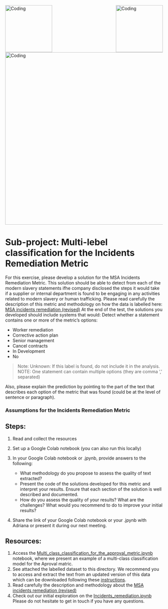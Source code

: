 
<img align="left" alt="Coding" width="150" src="https://user-images.githubusercontent.com/64998301/143171138-777e6d3d-3442-4872-8ada-e1bd311a49f9.png">
 
<img align="right" alt="Coding" width="150" src="https://user-images.githubusercontent.com/64998301/143171267-86860e2b-8a25-440e-b778-a860ceac7e99.png">
 
<img align="center" alt="Coding" width="550" src="https://cdn.dribbble.com/users/2046015/screenshots/4971991/media/85a583891a0bb4b0c2a45df0340c66b7.gif">




#  Sub-project: Multi-lebel classification for the Incidents Remediation Metric


For this exercise, please develop a solution for the MSA Incidents Remediation Metric. This solution should be able to detect from each of the modern slavery statements ifhe company disclosed the steps it would take if a supplier or internal department is found to be engaging in any activities related to modern slavery or human trafficking.
Please read carefully the description of this metric and methodology on how the data is labelled here: [MSA incidents remediation (revised)](https://wikirate.org/Walk_Free_Foundation+MSA_incidents_remediation_revised)
At the end of the test, the solutions you developed should include systems that would: 
Detect whether a statement contains one or more of the metric’s options:  
- Worker remediation
- Corrective action plan
- Senior management
- Cancel contracts
- In Development
- No


> Note: Unknown: If this label is found, do not include it in the analysis.  
> NOTE: One statement can contain multiple options (they are comma ‘,’ separated) 

Also, please explain the prediction by pointing to the part of the text that describes each option of the metric that was found (could be at the level of sentence or paragraph). 

### Assumptions for the Incidents Remediation Metric



## Steps:  

1. Read and collect the resources 
2. Set up a Google Colab notebook (you can also run this locally)
3. In your Google Colab notebook or .jpynb, provide answers to the following:  
   - What methodology do you propose to assess the quality of text extracted? 
   - Present the code of the solutions developed for this metric and interpret your results.  Ensure that each section of the solution is well described and documented.  
   - How do you assess the quality of your results? What are the challenges? What would  you recommend to do to improve your initial results? 

4. Share the link of your Google Colab notebook or your .jpynb with Adriana or present it during our next meeting. 

## Resources:  
1. Access the [Multi_class_classification_for_the_approval_metric.ipynb](https://github.com/the-future-society/Project-AIMS-AI-against-Modern-Slavery/blob/1fe5bbcf0eef6b0997eef6e14337d92096525175/%F0%9F%93%94%20Model%20for%20multi-class%20and%20multi-label%20classification%20for%20core%20metrics/Multi_class_classification_for_the_approval_metric.ipynb) notebook, where we present an example of a multi-class classification model for the Aproval matric. 
2. See attached the labelled dataset to this directory. We recommend you to access and extract the text from an updated version of this data which can be downloaded following these [instructions](https://github.com/the-future-society/Project-AIMS-AI-against-Modern-Slavery/tree/main/%F0%9F%97%84%EF%B8%8F%20Data%20and%20text%20extraction/WikiRate). 
3. Read carefully the description and methodology about the [MSA incidents remediation (revised)](https://wikirate.org/Walk_Free_Foundation+MSA_incidents_remediation_revised)
4. Check out our initial exploration on the [Incidents_remediation.ipynb](https://github.com/the-future-society/Project-AIMS-AI-against-Modern-Slavery/blob/main/%F0%9F%93%94%20Initial%20Metrics%20Exploration/Incidents_remediation.ipynb)
Please do not hesitate to get in touch if you have any questions. 







